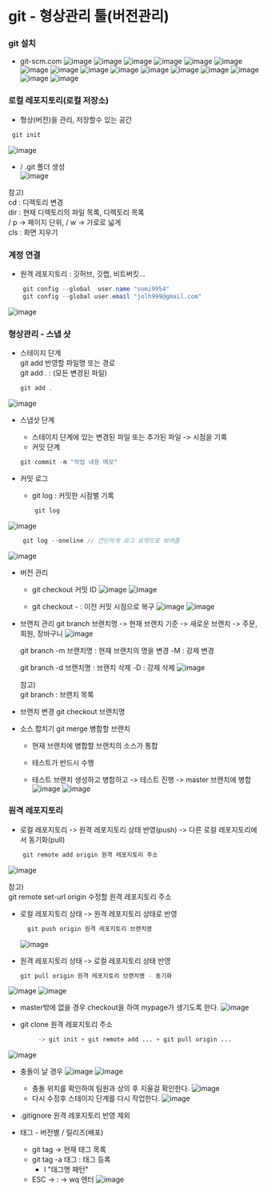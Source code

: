 # git - 형상관리 툴(버전관리)

### git 설치
* git-scm.com
![image](https://github.com/somi9954/git_exam2/assets/137499604/72cd3252-15b4-420f-b3e9-ea31f19650af)
![image](https://github.com/somi9954/git_exam2/assets/137499604/58af1d03-0d72-4ee0-ba11-1bd928c8ad1d)
![image](https://github.com/somi9954/git_exam2/assets/137499604/cde211ff-e5eb-4fe0-9b4c-c56be82bc5b3)
![image](https://github.com/somi9954/git_exam2/assets/137499604/c55ec2c2-a282-4386-9cf2-1f287219fb4c)
![image](https://github.com/somi9954/git_exam2/assets/137499604/a24b4964-02a1-4cbc-8ab9-b90c691427ec)
![image](https://github.com/somi9954/git_exam2/assets/137499604/1a998c5a-0eb3-4f28-911b-e6b04b7ec411)
![image](https://github.com/somi9954/git_exam2/assets/137499604/afcd1546-4196-4c3d-b9b2-6e7ea29c5529)
![image](https://github.com/somi9954/git_exam2/assets/137499604/9477a7fb-7757-4f37-b232-0f3b51819d5e)
![image](https://github.com/somi9954/git_exam2/assets/137499604/f818224a-3af3-42e3-b9d1-c799e8078aba)
![image](https://github.com/somi9954/git_exam2/assets/137499604/663a9104-e22e-43af-8bf5-cedc688eeeba)
![image](https://github.com/somi9954/git_exam2/assets/137499604/b13404d3-bc22-42d2-b18c-1e56f13dd55b)
![image](https://github.com/somi9954/git_exam2/assets/137499604/215f0ce1-8caf-474e-bb7c-d20d0cf27f4e)
![image](https://github.com/somi9954/git_exam2/assets/137499604/a78c137b-3201-47d4-8ac9-a3836ee687df)
![image](https://github.com/somi9954/git_exam2/assets/137499604/dddc0f1a-5388-4a48-91ea-1ce1ff7a3411)
![image](https://github.com/somi9954/git_exam2/assets/137499604/ec9ac509-eb06-4e7f-8e72-193bbde11b83)
![image](https://github.com/somi9954/git_exam2/assets/137499604/e335ca7e-8e3e-4f8d-b67f-91ed0a61bf41)


### 로컬 레포지토리(로컬 저장소)
* 형상(버전)을 관리, 저장할수 있는 공간
  
```JAVA
 git init
```
![image](https://github.com/somi9954/git_exam2/assets/137499604/e5a3739c-aeff-4078-a2d5-23413d3c0db6)

* / .git 폴더 생성  
![image](https://github.com/somi9954/git_exam2/assets/137499604/58a66731-83d5-403c-8ee9-83bb21f5397d)
		
참고)</br>
cd : 디렉토리 변경 </br>
dir : 현재 디렉토리의 파일 목록, 디렉토리 목록</br>
/ p -> 페이지 단위, / w -> 가로로 넓게</br>
cls : 화면 지우기 
		
		
### 계정 연결
* 원격 레포지토리 : 깃허브, 깃랩, 비트버킷...
```JAVA	
	git config --global  user.name "somi9954"
	git config --global user.email "jolh999@gmail.com"
```
![image](https://github.com/somi9954/git_exam2/assets/137499604/fcbbb7bc-a0ca-493d-9ac6-ad8127aa4186)

### 형상관리 - 스냅 샷 
* 스테이지 단계 </br>
	git add 반영할 파일명 또는 경로 </br>
  git add . : (모든 변경된 파일)
	```JAVA
	git add .
	```
 ![image](https://github.com/somi9954/git_exam2/assets/137499604/e44662a1-2b44-4545-ab3b-c69d1f33966e)

* 스냅샷 단계
	* 스테이지 단계에 있는 변경된 파일 또는 추가된 파일 -> 시점을 기록 
	* 커밋 단계 
	```JAVA
	git commit -m "작업 내용 메모"
	```

 * 커밋 로그
	 * git log  : 커밋한 시점별 기록
    ```Java
    	git log
    ```
 ![image](https://github.com/somi9954/git_exam2/assets/137499604/98128800-a803-4693-8a4c-68e5b35fa90b)
```java
	git log --oneline // 간단하게 로그 요약으로 보여줌
```
![image](https://github.com/somi9954/git_exam2/assets/137499604/50944f73-abfc-4e72-a423-9196dc1526f8)

* 버전 관리</br>
	* git checkout 커밋 ID
	![image](https://github.com/somi9954/git_exam2/assets/137499604/e5ce9427-6585-4867-a577-a33b82472ee5)
![image](https://github.com/somi9954/git_exam2/assets/137499604/214660c4-02ac-4401-8766-0b863c49181b)


	* git checkout - : 이전 커밋 시점으로 복구 
![image](https://github.com/somi9954/git_exam2/assets/137499604/1784dd99-845a-4067-9734-64fed8f3e972)
![image](https://github.com/somi9954/git_exam2/assets/137499604/902bafb2-2ca1-4f95-8db9-bb98cd250fa5)


* 브랜치 관리
	git branch 브랜치명 
		-> 현재 브랜치 기준 -> 새로운 브랜치
		-> 주문, 회원, 장바구니
	![image](https://github.com/somi9954/git_exam2/assets/137499604/23bfa63a-1bc8-44c9-8402-8fa06c30f85a)

	git branch -m 브랜치명 : 현재 브랜치의 명을 변경 
				   -M : 강제 변경 
				   
	git branch -d 브랜치명 : 브랜치 삭제 
	               -D : 강제 삭제 
	![image](https://github.com/somi9954/git_exam2/assets/137499604/9d1f061e-1f8c-4c27-a38a-58edbaf93c48)

	참고)</br>
		git branch : 브랜치 목록 
* 브랜치 변경
	git checkout 브랜치명
	
* 소스 합치기
	git merge 병합할 브랜치 
	- 현재 브랜치에 병합할 브랜치의 소스가 통합
	
	- 테스트가 반드시 수행 
	- 테스트 브랜치 생성하고 병합하고 -> 테스트 진행 -> master 브랜치에 병합
![image](https://github.com/somi9954/git_exam2/assets/137499604/bb0de17f-2b15-4270-a310-6ef87f570444)
![image](https://github.com/somi9954/git_exam2/assets/137499604/be49f1bf-eccd-4a47-aedf-ed8a42777b8f)

	
### 원격 레포지토리 
* 로컬 레포지토리 -> 원격 레포지토리 상태 반영(push)  -> 다른 로컬 레포지토리에서 동기화(pull)
```JAVA
	git remote add origin 원격 레포지토리 주소
```
 ![image](https://github.com/somi9954/git_exam2/assets/137499604/e89f79db-8e8e-4b77-8337-9063a33b5c8a)

참고)</br>
		git remote set-url origin 수정할 원격 레포지토리 주소
	
	
* 로컬 레포지토리 상태 -> 원격 레포지토리 상태로 반영
  ```JAVA
	git push origin 원격 레포지토리 브랜치명
	```
  ![image](https://github.com/somi9954/git_exam2/assets/137499604/5526ac5f-cb9b-4cf7-adb1-8f7106390395)

* 원격 레포지토리 상태 -> 로컬 레포지토리 상태 반영
  ```JAVA
  git pull origin 원격 레포지토리 브랜치명 - 동기화
	```
![image](https://github.com/somi9954/git_exam2/assets/137499604/c2b8e746-d140-4d81-94e3-2c17621478b4)
![image](https://github.com/somi9954/git_exam2/assets/137499604/a316caf0-4d83-4e02-b186-82ab7dfec77f)
* master밖에 없을 경우 checkout을 하여 mypage가 생기도록 한다.
![image](https://github.com/somi9954/git_exam2/assets/137499604/85d4c977-05f3-44c9-8e1c-a0232dfcd633)

* git clone 원격 레포지토리 주소
   ```JAVA
		-> git init + git remote add ... + git pull origin ...
	```
![image](https://github.com/somi9954/git_exam2/assets/137499604/36db40bd-ac61-4d4e-9a7d-b9242d0e61ed)

* 충돌이 날 경우
  ![image](https://github.com/somi9954/git_exam2/assets/137499604/5400d380-2e8b-412c-8c38-6c58955a379f)
![image](https://github.com/somi9954/git_exam2/assets/137499604/02ba19aa-fdfa-4ae1-a0b1-230134772f2e)
  * 충돌 위치를 확인하여 팀원과 상의 후 지울걸 확인한다.
   ![image](https://github.com/somi9954/git_exam2/assets/137499604/ab6c951c-383a-4cdc-974e-ca1a0a02cb2f)
  * 다시 수정후 스테이지 단계를 다시 작업한다.
		![image](https://github.com/somi9954/git_exam2/assets/137499604/21ef5ba6-37fa-4077-bf71-a8b9dcdaefd5)

* .gitignore 원격 레포지토리 반영 제외
	
* 태그 - 버전별 / 릴리즈(배포)
  * git tag -> 현재 태그 목록 
  * git tag -a 태그 : 태그 등록</br>
	- l "태그명 패턴"
  * ESC -> :  -> wq 엔터
![image](https://github.com/somi9954/git_exam2/assets/137499604/b3f484f9-4fe8-4a4d-8e8e-af37c402145a)
